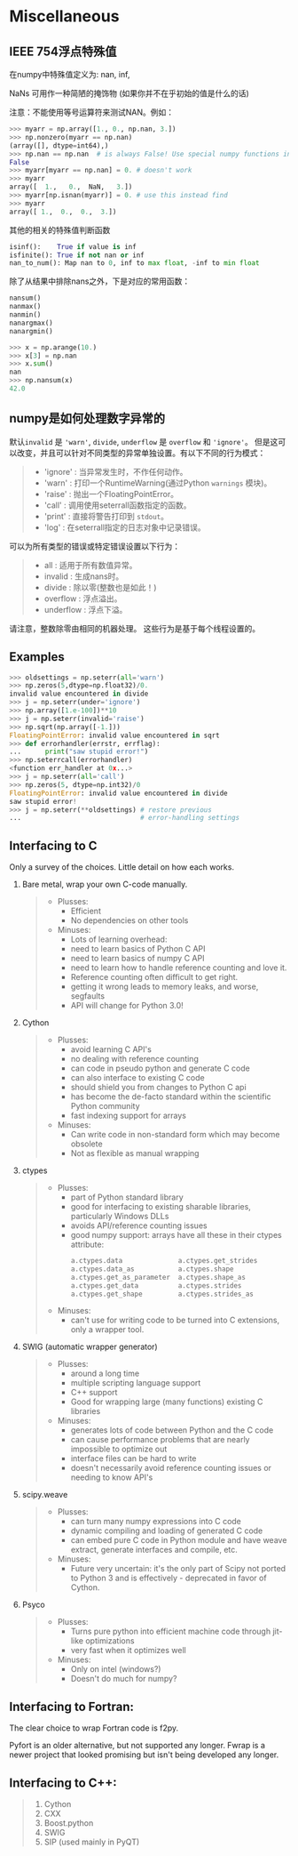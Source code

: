 # Miscellaneous

## IEEE 754浮点特殊值

在numpy中特殊值定义为: nan, inf,

NaNs 可用作一种简陋的掩饰物 (如果你并不在乎初始的值是什么的话)

注意：不能使用等号运算符来测试NAN。例如：

```python
>>> myarr = np.array([1., 0., np.nan, 3.])
>>> np.nonzero(myarr == np.nan)
(array([], dtype=int64),)
>>> np.nan == np.nan  # is always False! Use special numpy functions instead.
False
>>> myarr[myarr == np.nan] = 0. # doesn't work
>>> myarr
array([  1.,   0.,  NaN,   3.])
>>> myarr[np.isnan(myarr)] = 0. # use this instead find
>>> myarr
array([ 1.,  0.,  0.,  3.])
```

其他的相关的特殊值判断函数

```python
isinf():    True if value is inf
isfinite(): True if not nan or inf
nan_to_num(): Map nan to 0, inf to max float, -inf to min float
```

除了从结果中排除nans之外，下是对应的常用函数：

```python
nansum()
nanmax()
nanmin()
nanargmax()
nanargmin()

>>> x = np.arange(10.)
>>> x[3] = np.nan
>>> x.sum()
nan
>>> np.nansum(x)
42.0
```

## numpy是如何处理数字异常的

默认``invalid`` 是 ``'warn'``, ``divide``, ``underflow`` 是 ``overflow`` 和 ``'ignore'``。 但是这可以改变，并且可以针对不同类型的异常单独设置。有以下不同的行为模式：

> - 'ignore' : 当异常发生时，不作任何动作。
> - 'warn' : 打印一个RuntimeWarning(通过Python ``warnings`` 模块)。
> - 'raise' : 抛出一个FloatingPointError。
> - 'call' : 调用使用seterrall函数指定的函数。
> - 'print' : 直接将警告打印到 ``stdout``。
> - 'log' : 在seterrall指定的日志对象中记录错误。

可以为所有类型的错误或特定错误设置以下行为：

> - all : 适用于所有数值异常。
> - invalid : 生成nans时。
> - divide : 除以零(整数也是如此！)
> - overflow : 浮点溢出。
> - underflow : 浮点下溢。

请注意，整数除零由相同的机器处理。 这些行为是基于每个线程设置的。

## Examples

```python
>>> oldsettings = np.seterr(all='warn')
>>> np.zeros(5,dtype=np.float32)/0.
invalid value encountered in divide
>>> j = np.seterr(under='ignore')
>>> np.array([1.e-100])**10
>>> j = np.seterr(invalid='raise')
>>> np.sqrt(np.array([-1.]))
FloatingPointError: invalid value encountered in sqrt
>>> def errorhandler(errstr, errflag):
...      print("saw stupid error!")
>>> np.seterrcall(errorhandler)
<function err_handler at 0x...>
>>> j = np.seterr(all='call')
>>> np.zeros(5, dtype=np.int32)/0
FloatingPointError: invalid value encountered in divide
saw stupid error!
>>> j = np.seterr(**oldsettings) # restore previous
...                              # error-handling settings
```

## Interfacing to C

Only a survey of the choices. Little detail on how each works.

1. Bare metal, wrap your own C-code manually.
    > - Plusses:
    >   - Efficient
    >   - No dependencies on other tools
    > - Minuses:
    >   - Lots of learning overhead:
    >   - need to learn basics of Python C API
    >   - need to learn basics of numpy C API
    >   - need to learn how to handle reference counting and love it.
    >   - Reference counting often difficult to get right.
    >   - getting it wrong leads to memory leaks, and worse, segfaults
    >   - API will change for Python 3.0!
1. Cython
    > - Plusses:
    >   - avoid learning C API's
    >   - no dealing with reference counting
    >   - can code in pseudo python and generate C code
    >   - can also interface to existing C code
    >   - should shield you from changes to Python C api
    >   - has become the de-facto standard within the scientific Python community
    >   - fast indexing support for arrays
    > - Minuses:
    >   - Can write code in non-standard form which may become obsolete
    >   - Not as flexible as manual wrapping
1. ctypes
    > - Plusses:
    >   - part of Python standard library
    >   - good for interfacing to existing sharable libraries, particularly Windows DLLs
    >   - avoids API/reference counting issues
    >   - good numpy support: arrays have all these in their ctypes attribute:
    >       ```python
    >       a.ctypes.data              a.ctypes.get_strides
    >       a.ctypes.data_as           a.ctypes.shape
    >       a.ctypes.get_as_parameter  a.ctypes.shape_as
    >       a.ctypes.get_data          a.ctypes.strides
    >       a.ctypes.get_shape         a.ctypes.strides_as
    >       ```
    > - Minuses:
    >   - can't use for writing code to be turned into C extensions, only a wrapper tool.
1. SWIG (automatic wrapper generator)
    > - Plusses:
    >   - around a long time
    >   - multiple scripting language support
    >   - C++ support
    >   - Good for wrapping large (many functions) existing C libraries
    > - Minuses:
    >   - generates lots of code between Python and the C code
    >   - can cause performance problems that are nearly impossible to optimize out
    >   - interface files can be hard to write
    >   - doesn't necessarily avoid reference counting issues or needing to know API's
1. scipy.weave
    > - Plusses:
    >   - can turn many numpy expressions into C code
    >   - dynamic compiling and loading of generated C code
    >   - can embed pure C code in Python module and have weave extract, generate interfaces and compile, etc.
    > - Minuses:
    >   - Future very uncertain: it's the only part of Scipy not ported to Python 3 and is effectively - deprecated in favor of Cython.
1. Psyco
    > - Plusses:
    >   - Turns pure python into efficient machine code through jit-like optimizations
    >   - very fast when it optimizes well
    > - Minuses:
    >   - Only on intel (windows?)
    >   - Doesn't do much for numpy?

## Interfacing to Fortran:

The clear choice to wrap Fortran code is f2py.

Pyfort is an older alternative, but not supported any longer. Fwrap is a newer project that looked promising but isn't being developed any longer.

## Interfacing to C++:

> 1. Cython
> 1. CXX
> 1. Boost.python
> 1. SWIG
> 1. SIP (used mainly in PyQT)